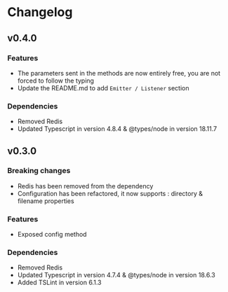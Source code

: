 # Changelog

## v0.4.0

### Features

* The parameters sent in the methods are now entirely free, you are not forced to follow the typing
* Update the README.md to add `Emitter / Listener` section

### Dependencies

* Removed Redis
* Updated Typescript in version 4.8.4 & @types/node in version 18.11.7

## v0.3.0

### Breaking changes

* Redis has been removed from the dependency
* Configuration has been refactored, it now supports : directory & filename properties

### Features

* Exposed config method

### Dependencies

* Removed Redis
* Updated Typescript in version 4.7.4 & @types/node in version 18.6.3
* Added TSLint in version 6.1.3
